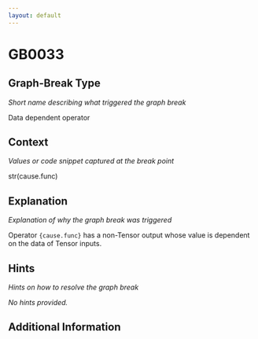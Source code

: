 ```yaml
---
layout: default
---
```

# GB0033

## Graph-Break Type
*Short name describing what triggered the graph break*

Data dependent operator

## Context
*Values or code snippet captured at the break point*

str(cause.func)

## Explanation
*Explanation of why the graph break was triggered*

Operator `{cause.func}` has a non-Tensor output whose value is dependent on the data of Tensor inputs.

## Hints
*Hints on how to resolve the graph break*

*No hints provided.*


## Additional Information

<!-- ADDITIONAL INFORMATION START - Add custom information below this line -->

<!-- ADDITIONAL INFORMATION END -->


